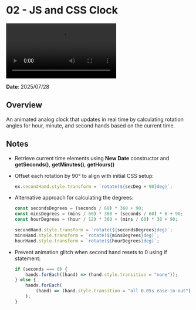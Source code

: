 # 02 - JS and CSS Clock

![](js-css-clock.mov)

**Date**: 2025/07/28

## Overview

An animated analog clock that updates in real time by calculating rotation angles for hour, minute, and second hands based on the current time.

## Notes

-   Retrieve current time elements using **New Date** constructor and **getSeconds()**, **getMinutes()**, **getHours()**
-   Offset each rotation by 90° to align with initial CSS setup:
    ```js
    ex.secondHand.style.transform = `rotate(${secDeg + 90}deg)`;
    ```
-   Alternative approach for calculating the degrees:

    ```js
    const secondsDegrees = (seconds / 60) * 360 + 90;
    const minsDegrees = (mins / 60) * 360 + (seconds / 60) * 6 + 90;
    const hourDegrees = (hour / 12) * 360 + (mins / 60) * 30 + 90;

    secondHand.style.transform = `rotate(${secondsDegrees}deg)`;
    minsHand.style.transform = `rotate(${minsDegrees}deg)`;
    hourHand.style.transform = `rotate(${hourDegrees}deg)`;
    ```

-   Prevent animation glitch when second hand resets to 0 using if statement:
    ```js
    if (seconds === 0) {
        hands.forEach((hand) => (hand.style.transition = "none"));
    } else {
        hands.forEach(
            (hand) => (hand.style.transition = "all 0.05s ease-in-out")
        );
    }
    ```
